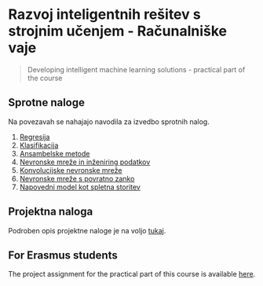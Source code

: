 # Razvoj inteligentnih rešitev s strojnim učenjem - Računalniške vaje

> Developing intelligent machine learning solutions - practical part of the course

## Sprotne naloge

Na povezavah se nahajajo navodila za izvedbo sprotnih nalog.

1. [Regresija](Naloge/01_regresija/naloga.md) 
2. [Klasifikacija](Naloge/02_klasifikacija/naloga.md)
3. [Ansambelske metode](Naloge/03_ansambelske_metode/naloga.md)
4. [Nevronske mreže in inženiring podatkov](Naloge/04_nevronske_inzeniring/naloga.md)
5. [Konvolucijske nevronske mreže](Naloge/05_konvolucijske/naloga.md)
6. [Nevronske mreže s povratno zanko](Naloge/06_rekurentne/naloga.md)
7. [Napovedni model kot spletna storitev](Naloge/07_model_storitev/naloga.md)

## Projektna naloga
Podroben opis projektne naloge je na voljo [tukaj](Projektna_naloga/projektna.md).


## For Erasmus students
The project assignment for the practical part of this course is available [here](Erasmus/project.md).